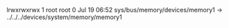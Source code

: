 lrwxrwxrwx 1 root root 0 Jul 19 06:52 sys/bus/memory/devices/memory1 -> ../../../devices/system/memory/memory1
